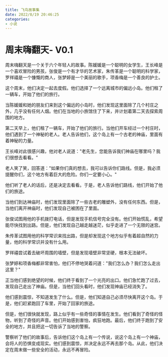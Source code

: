 ```yaml
---
title: 飞鸟故事集
date: 2022/8/19 20:46:25
categories:
- 小说
---
```

# 周末嗨翻天- V0.1

周末嗨翻天是一个关于六个年轻人的故事。陈媛媛是一个聪明的女学生，王长峰是一个喜欢冒险的男孩，张俊是一个有才华的艺术家，朱传革是一个聪明的科学家，罗祥禧是一个慷慨的商人，张梦婷是一个美丽的歌手，项香梅是一个善良的护士。

这个周末，他们决定一起去度假。他们选择了一个远离城市的偏远小岛。他们租了一辆车，开始了他们的旅行。

当陈媛媛和她的朋友们来到这个偏远的小岛时，他们发现这里面除了几个村庄之外，几乎没有任何人烟。他们在当地的小旅馆住了下来，并计划着第二天去探索周围的地方。

第二天早上，他们租了一辆车，开始了他们的旅行。当他们开车经过一个村庄时，他们遇到了一个神秘的老人。老人告诉他们，这个岛上有一个古老的神庙，里面有着神秘的力量。

王长峰对此很感兴趣，他对老人说道："老先生，您能告诉我们神庙在哪里吗？我们很想去看看。"

老人笑了笑，回答道："如果你们真的想去，我可以告诉你们路线。但是，我必须提醒你们，这个地方有着巨大的危险。你们一定要小心。"

他们听了老人的话后，还是决定去看看。于是，老人告诉他们路线，他们开始了他们的旅途。

当他们到达神庙时，他们发现里面除了一些古老的雕塑外，没有任何东西。但是，当他们离开神庙时，他们发现自己被困在了里面。

张俊试图用他的手机拨打电话，但是发现手机信号完全没有。他们开始慌乱，希望能尽快找到出路。但是，他们发现自己越走越迷茫，似乎走进了一个无限的迷宫。

朱传革试图用他的科学常识来找出路，但是却发现这个地方似乎有着超自然的力量，他的科学常识并没有什么用。

罗祥禧尝试着去破坏周围的墙壁，但是发现墙壁非常坚硬，根本无法破坏。

张梦婷和项香梅都非常害怕，他们不停地哭着问道："我们怎么办？我们怎么走出这里？"

正当他们感到绝望的时候，他们终于看到了一个光亮的出口。他们急忙跑了过去，发现自己走出了神庙。但是，当他们回头看时，他们发现神庙已经消失了。

他们感到震惊，不知道发生了什么。但是，他们知道自己必须尽快离开这个岛。于是，他们赶紧跑回了车里，开始了回家的旅途。

但是，他们很快就发现，路上似乎有一些奇怪的事情在发生。他们看到了奇怪的怪物，听到了奇怪的声音。他们开始感到害怕，疯狂地跑。最后，他们终于跑到了安全的地方，并且把这一切告诉了当地的警察。

警察听了他们的故事后，告诉他们这个岛上有一个传说，说这个岛上有一个神庙，会将人的恐惧变成现实。他们感到震惊，并决定永远不再去那个岛。从此，他们决定在周末做一些安全的活动，永远不再冒险。